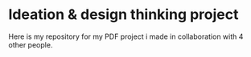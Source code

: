 # Ideation & design thinking project

Here is my repository for my PDF project i made in collaboration with 4 other people.

